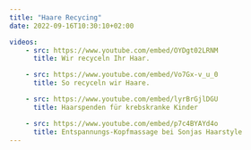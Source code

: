 ```yaml
---
title: "Haare Recycing"
date: 2022-09-16T10:30:10+02:00

videos:
    - src: https://www.youtube.com/embed/OYDgt02LRNM
      title: Wir recyceln Ihr Haar.

    - src: https://www.youtube.com/embed/Vo7Gx-v_u_0
      title: So recyceln wir Haare.

    - src: https://www.youtube.com/embed/lyrBrGjlDGU
      title: Haarspenden für krebskranke Kinder

    - src: https://www.youtube.com/embed/p7c4BYAYd4o
      title: Entspannungs-Kopfmassage bei Sonjas Haarstyle
---
```


